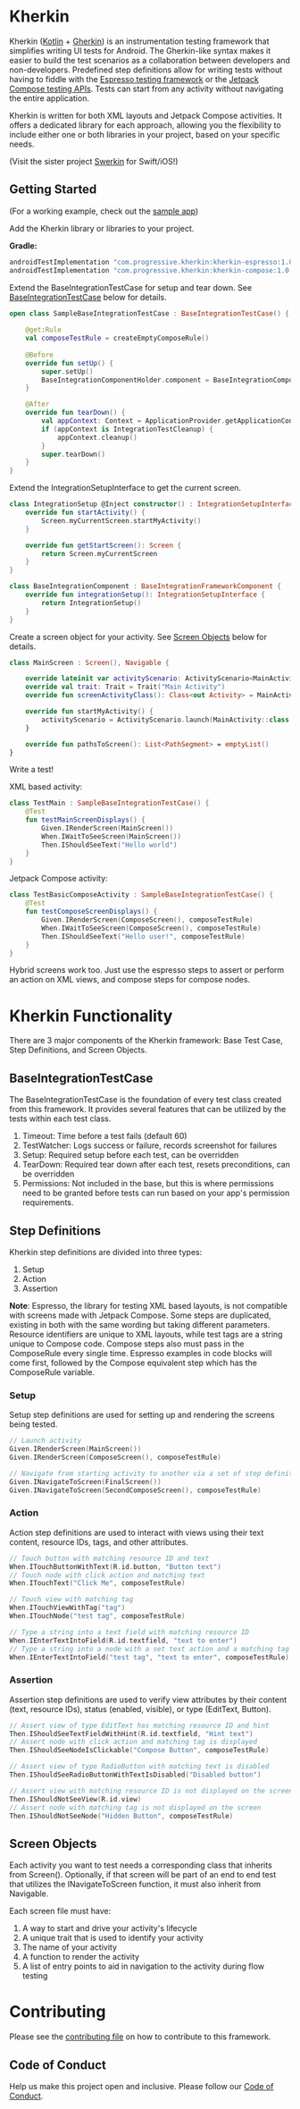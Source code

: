 # Kherkin

Kherkin ([Kotlin](https://kotlinlang.org/) + [Gherkin](https://cucumber.io/docs/gherkin/)) is an instrumentation testing framework that simplifies writing UI tests for Android. The Gherkin-like syntax makes it easier to build the test scenarios as a collaboration between developers and non-developers. Predefined step definitions allow for writing tests without having to fiddle with the [Espresso testing framework](https://developer.android.com/training/testing/espresso) or the [Jetpack Compose testing APIs](https://developer.android.com/develop/ui/compose/testing). Tests can start from any activity without navigating the entire application.

Kherkin is written for both XML layouts and Jetpack Compose activities. It offers a dedicated library for each approach, allowing you the flexibility to include either one or both libraries in your project, based on your specific needs.

(Visit the sister project [Swerkin](https://github.com/Progressive-Insurance/Swerkin) for Swift/iOS!)

## Getting Started

(For a working example, check out the [sample app](sampleapp/src/main))

Add the Kherkin library or libraries to your project.

**Gradle:**
```gradle
androidTestImplementation "com.progressive.kherkin:kherkin-espresso:1.0.0"
androidTestImplementation "com.progressive.kherkin:kherkin-compose:1.0.0"
```

Extend the BaseIntegrationTestCase for setup and tear down. See [BaseIntegrationTestCase](#baseintegrationtestcase) below for details.

```kotlin
open class SampleBaseIntegrationTestCase : BaseIntegrationTestCase() {
    
    @get:Rule
    val composeTestRule = createEmptyComposeRule()
    
    @Before
    override fun setUp() {
        super.setUp()
        BaseIntegrationComponentHolder.component = BaseIntegrationComponent()
    }

    @After
    override fun tearDown() {
        val appContext: Context = ApplicationProvider.getApplicationContext()
        if (appContext is IntegrationTestCleanup) {
            appContext.cleanup()
        }
        super.tearDown()
    }
}
```

Extend the IntegrationSetupInterface to get the current screen.
```kotlin
class IntegrationSetup @Inject constructor() : IntegrationSetupInterface {
    override fun startActivity() {
        Screen.myCurrentScreen.startMyActivity()
    }

    override fun getStartScreen(): Screen {
        return Screen.myCurrentScreen
    }
}

class BaseIntegrationComponent : BaseIntegrationFrameworkComponent {
    override fun integrationSetup(): IntegrationSetupInterface {
        return IntegrationSetup()
    }
}

```

Create a screen object for your activity. See [Screen Objects](#screen-objects) below for details.
```kotlin
class MainScreen : Screen(), Navigable {

    override lateinit var activityScenario: ActivityScenario<MainActivity>
    override val trait: Trait = Trait("Main Activity")
    override fun screenActivityClass(): Class<out Activity> = MainActivity::class.java

    override fun startMyActivity() {
        activityScenario = ActivityScenario.launch(MainActivity::class.java)
    }

    override fun pathsToScreen(): List<PathSegment> = emptyList()
}
```

Write a test!

XML based activity:
```kotlin
class TestMain : SampleBaseIntegrationTestCase() {
    @Test
    fun testMainScreenDisplays() {
        Given.IRenderScreen(MainScreen())
        When.IWaitToSeeScreen(MainScreen())
        Then.IShouldSeeText("Hello world")
    }
}
```

Jetpack Compose activity:
```kotlin
class TestBasicComposeActivity : SampleBaseIntegrationTestCase() {
    @Test
    fun testComposeScreenDisplays() {
        Given.IRenderScreen(ComposeScreen(), composeTestRule)
        When.IWaitToSeeScreen(ComposeScreen(), composeTestRule)
        Then.IShouldSeeText("Hello user!", composeTestRule)
    }
}
```

Hybrid screens work too. Just use the espresso steps to assert or perform an action on XML views, and compose steps for compose nodes.

# Kherkin Functionality

There are 3 major components of the Kherkin framework: Base Test Case, Step Definitions, and Screen Objects.

## BaseIntegrationTestCase

The BaseIntegrationTestCase is the foundation of every test class created from this framework. It provides several features that can be utilized by the tests within each test class.

1. Timeout: Time before a test fails (default 60)
1. TestWatcher: Logs success or failure, records screenshot for failures
1. Setup: Required setup before each test, can be overridden
1. TearDown: Required tear down after each test, resets preconditions, can be overridden
1. Permissions: Not included in the base, but this is where permissions need to be granted before tests can run based on your app's permission requirements.

## Step Definitions

Kherkin step definitions are divided into three types:

1. Setup
1. Action
1. Assertion

**Note**: Espresso, the library for testing XML based layouts, is not compatible with screens made with Jetpack Compose. Some steps are duplicated, existing in both with the same wording but taking different parameters. Resource identifiers are unique to XML layouts, while test tags are a string unique to Compose code. Compose steps also must pass in the ComposeRule every single time. Espresso examples in code blocks will come first, followed by the Compose equivalent step which has the ComposeRule variable.

### Setup

Setup step definitions are used for setting up and rendering the screens being tested.

```kotlin
// Launch activity
Given.IRenderScreen(MainScreen())
Given.IRenderScreen(ComposeScreen(), composeTestRule)

// Navigate from starting activity to another via a set of step definitions
Given.INavigateToScreen(FinalScreen())
Given.INavigateToScreen(SecondComposeScreen(), composeTestRule)
```

### Action

Action step definitions are used to interact with views using their text content, resource IDs, tags, and other attributes.

```kotlin
// Touch button with matching resource ID and text
When.ITouchButtonWithText(R.id.button, "Button text")
// Touch node with click action and matching text
When.ITouchText("Click Me", composeTestRule)

// Touch view with matching tag
When.ITouchViewWithTag("tag")
When.ITouchNode("test tag", composeTestRule)

// Type a string into a text field with matching resource ID
When.IEnterTextIntoField(R.id.textfield, "text to enter")
// Type a string into a node with a set text action and a matching tag
When.IEnterTextIntoField("test tag", "text to enter", composeTestRule)
```

### Assertion

Assertion step definitions are used to verify view attributes by their content (text, resource IDs), status (enabled, visible), or type (EditText, Button).

```kotlin
// Assert view of type EditText has matching resource ID and hint
Then.IShouldSeeTextFieldWithHint(R.id.textfield, "Hint text")
// Assert node with click action and matching tag is displayed
Then.IShouldSeeNodeIsClickable("Compose Button", composeTestRule)

// Assert view of type RadioButton with matching text is disabled
Then.IShouldSeeRadioButtonWithTextIsDisabled("Disabled button")

// Assert view with matching resource ID is not displayed on the screen
Then.IShouldNotSeeView(R.id.view)
// Assert node with matching tag is not displayed on the screen
Then.IShouldNotSeeNode("Hidden Button", composeTestRule)
```

## Screen Objects

Each activity you want to test needs a corresponding class that inherits from Screen(). Optionally, if that screen will be part of an end to end test that utilizes the INavigateToScreen function, it must also inherit from Navigable.

Each screen file must have:

1. A way to start and drive your activity's lifecycle
1. A unique trait that is used to identify your activity
1. The name of your activity
1. A function to render the activity
1. A list of entry points to aid in navigation to the activity during flow testing

# Contributing

Please see the [contributing file](CONTRIBUTING.md) on how to contribute to this framework.

## Code of Conduct

Help us make this project open and inclusive. Please follow our [Code of Conduct](CODE_OF_CONDUCT.md).